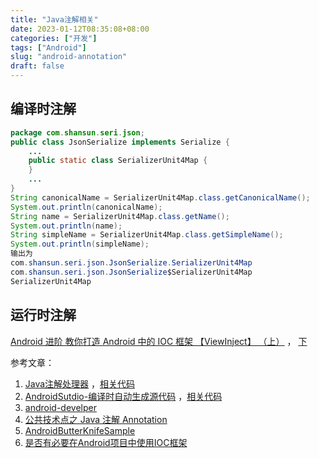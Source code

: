 ```yaml
---
title: "Java注解相关"
date: 2023-01-12T08:35:08+08:00
categories: ["开发"]
tags: ["Android"]
slug: "android-annotation"
draft: false
---
```


## 编译时注解

```java
package com.shansun.seri.json;  
public class JsonSerialize implements Serialize {
    ...
    public static class SerializerUnit4Map {
    }
    ...
}
String canonicalName = SerializerUnit4Map.class.getCanonicalName();  
System.out.println(canonicalName);  
String name = SerializerUnit4Map.class.getName();  
System.out.println(name);  
String simpleName = SerializerUnit4Map.class.getSimpleName();  
System.out.println(simpleName);  
输出为
com.shansun.seri.json.JsonSerialize.SerializerUnit4Map  
com.shansun.seri.json.JsonSerialize$SerializerUnit4Map  
SerializerUnit4Map
```

## 运行时注解
[Android 进阶 教你打造 Android 中的 IOC 框架 【ViewInject】 （上）](http://blog.csdn.net/lmj623565791/article/details/39269193) ， [下](http://blog.csdn.net/lmj623565791/article/details/39275847)


参考文章：
1. [Java注解处理器](http://www.race604.com/annotation-processing/) ，[相关代码](https://github.com/sockeqwe/annotationprocessing101/tree/master/factory)
2. [AndroidSutdio-编译时自动生成源代码](http://www.septenary.cn/2015/12/19/AndroidSutdio-%E7%BC%96%E8%AF%91%E6%97%B6%E8%87%AA%E5%8A%A8%E7%94%9F%E6%88%90%E6%BA%90%E4%BB%A3%E7%A0%81/) ，[相关代码](https://github.com/Ryfthink/AnnotationProcessor)
3. [android-develper](https://developer.android.com/studio/write/annotations.html)
4. [公共技术点之 Java 注解 Annotation](http://a.codekk.com/detail/Android/Trinea/%E5%85%AC%E5%85%B1%E6%8A%80%E6%9C%AF%E7%82%B9%E4%B9%8B%20Java%20%E6%B3%A8%E8%A7%A3%20Annotation)
5. [AndroidButterKnifeSample](https://github.com/mengdd/AndroidButterKnifeSample)
6. [是否有必要在Android项目中使用IOC框架](http://www.tuicool.com/articles/3A7vQ3)






